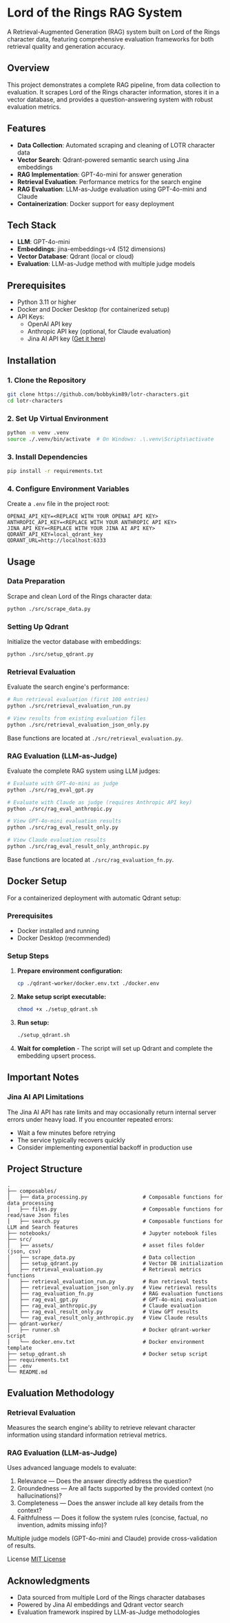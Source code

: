 # Lord of the Rings RAG System

A Retrieval-Augmented Generation (RAG) system built on Lord of the Rings character data, featuring comprehensive evaluation frameworks for both retrieval quality and generation accuracy.

## Overview

This project demonstrates a complete RAG pipeline, from data collection to evaluation. It scrapes Lord of the Rings character information, stores it in a vector database, and provides a question-answering system with robust evaluation metrics.

## Features

- **Data Collection**: Automated scraping and cleaning of LOTR character data
- **Vector Search**: Qdrant-powered semantic search using Jina embeddings
- **RAG Implementation**: GPT-4o-mini for answer generation
- **Retrieval Evaluation**: Performance metrics for the search engine
- **RAG Evaluation**: LLM-as-Judge evaluation using GPT-4o-mini and Claude
- **Containerization**: Docker support for easy deployment

## Tech Stack

- **LLM**: GPT-4o-mini
- **Embeddings**: jina-embeddings-v4 (512 dimensions)
- **Vector Database**: Qdrant (local or cloud)
- **Evaluation**: LLM-as-Judge method with multiple judge models

## Prerequisites

- Python 3.11 or higher
- Docker and Docker Desktop (for containerized setup)
- API Keys:
  - OpenAI API key
  - Anthropic API key (optional, for Claude evaluation)
  - Jina AI API key ([Get it here](https://jina.ai/))

## Installation

### 1. Clone the Repository

```bash
git clone https://github.com/bobbykim89/lotr-characters.git
cd lotr-characters
```

### 2. Set Up Virtual Environment

```bash
python -m venv .venv
source ./.venv/bin/activate  # On Windows: .\.venv\Scripts\activate
```

### 3. Install Dependencies

```bash
pip install -r requirements.txt
```

### 4. Configure Environment Variables

Create a `.env` file in the project root:

```env
OPENAI_API_KEY=<REPLACE WITH YOUR OPENAI API KEY>
ANTHROPIC_API_KEY=<REPLACE WITH YOUR ANTHROPIC API KEY>
JINA_API_KEY=<REPLACE WITH YOUR JINA AI API KEY>
QDRANT_API_KEY=local_qdrant_key
QDRANT_URL=http://localhost:6333
```

## Usage

### Data Preparation

Scrape and clean Lord of the Rings character data:

```bash
python ./src/scrape_data.py
```

### Setting Up Qdrant

Initialize the vector database with embeddings:

```bash
python ./src/setup_qdrant.py
```

### Retrieval Evaluation

Evaluate the search engine's performance:

```bash
# Run retrieval evaluation (first 100 entries)
python ./src/retrieval_evaluation_run.py

# View results from existing evaluation files
python ./src/retrieval_evaluation_json_only.py
```

Base functions are located at `./src/retrieval_evaluation.py`.

### RAG Evaluation (LLM-as-Judge)

Evaluate the complete RAG system using LLM judges:

```bash
# Evaluate with GPT-4o-mini as judge
python ./src/rag_eval_gpt.py

# Evaluate with Claude as judge (requires Anthropic API key)
python ./src/rag_eval_anthropic.py

# View GPT-4o-mini evaluation results
python ./src/rag_eval_result_only.py

# View Claude evaluation results
python ./src/rag_eval_result_only_anthropic.py
```

Base functions are located at `./src/rag_evaluation_fn.py`.

## Docker Setup

For a containerized deployment with automatic Qdrant setup:

### Prerequisites

- Docker installed and running
- Docker Desktop (recommended)

### Setup Steps

1. **Prepare environment configuration:**
   ```bash
   cp ./qdrant-worker/docker.env.txt ./docker.env
   ```

2. **Make setup script executable:**
   ```bash
   chmod +x ./setup_qdrant.sh
   ```

3. **Run setup:**
   ```bash
   ./setup_qdrant.sh
   ```

4. **Wait for completion** - The script will set up Qdrant and complete the embedding upsert process.

## Important Notes

### Jina AI API Limitations

The Jina AI API has rate limits and may occasionally return internal server errors under heavy load. If you encounter repeated errors:

- Wait a few minutes before retrying
- The service typically recovers quickly
- Consider implementing exponential backoff in production use

## Project Structure

```
.
├── composables/
│   ├── data_processing.py                  # Composable functions for data processing
│   ├── files.py                            # Composable functions for read/save Json files
│   ├── search.py                           # Composable functions for LLM and Search features
├── notebooks/                              # Jupyter notebook files
├── src/
│   ├── assets/                             # asset files folder (json, csv)
│   ├── scrape_data.py                      # Data collection
│   ├── setup_qdrant.py                     # Vector DB initialization
│   ├── retrieval_evaluation.py             # Retrieval metrics functions
│   ├── retrieval_evaluation_run.py         # Run retrieval tests
│   ├── retrieval_evaluation_json_only.py   # View retrieval results
│   ├── rag_evaluation_fn.py                # RAG evaluation functions
│   ├── rag_eval_gpt.py                     # GPT-4o-mini evaluation
│   ├── rag_eval_anthropic.py               # Claude evaluation
│   ├── rag_eval_result_only.py             # View GPT results
│   └── rag_eval_result_only_anthropic.py   # View Claude results
├── qdrant-worker/
│   ├── runner.sh                           # Docker qdrant-worker script
│   └── docker.env.txt                      # Docker environment template
├── setup_qdrant.sh                         # Docker setup script
├── requirements.txt
├── .env
└── README.md
```

## Evaluation Methodology

### Retrieval Evaluation

Measures the search engine's ability to retrieve relevant character information using standard information retrieval metrics.

### RAG Evaluation (LLM-as-Judge)

Uses advanced language models to evaluate:

1. Relevance — Does the answer directly address the question?
2. Groundedness — Are all facts supported by the provided context (no hallucinations)?
3. Completeness — Does the answer include all key details from the context?
4. Faithfulness — Does it follow the system rules (concise, factual, no invention, admits missing info)?

Multiple judge models (GPT-4o-mini and Claude) provide cross-validation of results.

License
[MIT License](https://github.com/bobbykim89/lotr-characters/blob/master/LICENSE.md)

## Acknowledgments

- Data sourced from multiple Lord of the Rings character databases
- Powered by Jina AI embeddings and Qdrant vector search
- Evaluation framework inspired by LLM-as-Judge methodologies
